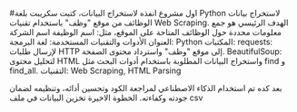 #اول مشروع انفذه لاستخراج البيانات، كتبت سكريبت بلغة Python لاستخراج بيانات الوظائف من موقع "وظف" باستخدام تقنيات Web Scraping. الهدف الرئيسي هو جمع معلومات محددة حول الوظائف المتاحة على الموقع، مثل:
اسم الوظيفة
اسم الشركة
العنوان
الأدوات والتقنيات المستخدمة:
لغة البرمجة: Python
المكتبات:
requests: لإرسال طلبات HTTP إلى موقع "وظف" واسترداد محتوى الصفحة.
BeautifulSoup: لتحليل محتوى HTML واستخراج البيانات المطلوبة باستخدام أدوات البحث مثل find و find_all.
التقنيات: Web Scraping, HTML Parsing

بعد كده تم استخدام الذكاء الاصطناعي لمراجعة الكود وتحسين أدائه، وتنظيمه لضمان جودته وكفاءته.
الخطوة الاخيرة تخزين البيانات في ملف csv



